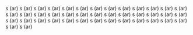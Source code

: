 s (ar)
s (ar)
s (ar)
s (ar)
s (ar)
s (ar)
s (ar)
s (ar)
s (ar)
s (ar)
s (ar)
s (ar)
s (ar)
s (ar)
s (ar)
s (ar)
s (ar)
s (ar)
s (ar)
s (ar)
s (ar)
s (ar)
s (ar)
s (ar)
s (ar)
s (ar)
s (ar)
s (ar)
s (ar)
s (ar)
s (ar)
s (ar)
s (ar)
s (ar)
s (ar)
s (ar)
s (ar)
s (ar)
s (ar)
s (ar)
s (ar)